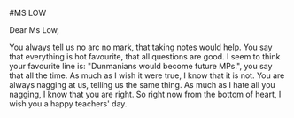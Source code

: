 #MS LOW

Dear Ms Low,

You always tell us no arc no mark, that taking notes would help. 
You say that everything is hot favourite, that all questions are good. 
I seem to think your favourite line is: "Dunmanians would become future MPs.", you say that all the time. 
As much as I wish it were true, I know that it is not. You are always nagging at us, telling us the same thing. 
As much as I hate all you nagging, I know that you are right. So right now from the bottom of heart, I wish you a happy teachers' day.
